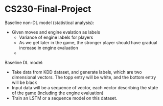 # CS230-Final-Project

Baseline non-DL model (statistical analysis): 
- Given moves and engine evalation as labels
  - Variance of engine labels for players
  - As we get later in the game, the stronger player should have gradual increase in engine evaluation
  - 
  
 Baseline DL model:
 - Take data from KDD dataset, and generate labels, which are two dimensional vectors. The topp entry will be white, and the bottom entry will be black
 - Input data will be a sequence of vector, each vector describing the state of the game (including the engine evaluation)
 - Train an LSTM or a sequence model on this dataset.
